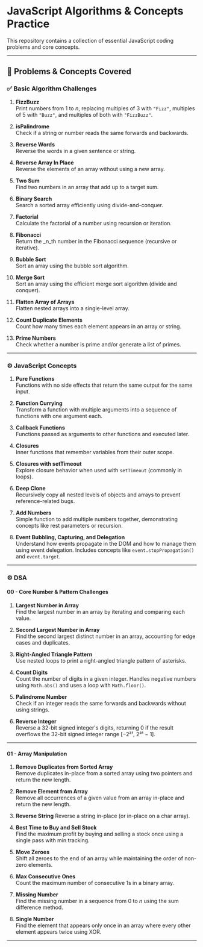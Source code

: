 # JavaScript Algorithms & Concepts Practice

This repository contains a collection of essential JavaScript coding problems and core concepts.

---

## 🧠 Problems & Concepts Covered

### ✅ Basic Algorithm Challenges

1. **FizzBuzz**  
   Print numbers from 1 to _n_, replacing multiples of 3 with `"Fizz"`, multiples of 5 with `"Buzz"`, and multiples of both with `"FizzBuzz"`.

2. **isPalindrome**  
   Check if a string or number reads the same forwards and backwards.

3. **Reverse Words**  
   Reverse the words in a given sentence or string.

4. **Reverse Array In Place**  
   Reverse the elements of an array without using a new array.

5. **Two Sum**  
   Find two numbers in an array that add up to a target sum.

6. **Binary Search**  
   Search a sorted array efficiently using divide-and-conquer.

7. **Factorial**  
   Calculate the factorial of a number using recursion or iteration.

8. **Fibonacci**  
   Return the _n_th number in the Fibonacci sequence (recursive or iterative).

9. **Bubble Sort**  
   Sort an array using the bubble sort algorithm.

10. **Merge Sort**  
    Sort an array using the efficient merge sort algorithm (divide and conquer).

11. **Flatten Array of Arrays**  
    Flatten nested arrays into a single-level array.

12. **Count Duplicate Elements**  
    Count how many times each element appears in an array or string.

13. **Prime Numbers**  
    Check whether a number is prime and/or generate a list of primes.

---

### ⚙️ JavaScript Concepts

01. **Pure Functions**  
    Functions with no side effects that return the same output for the same input.

02. **Function Currying**  
    Transform a function with multiple arguments into a sequence of functions with one argument each.

03. **Callback Functions**  
    Functions passed as arguments to other functions and executed later.

04. **Closures**  
    Inner functions that remember variables from their outer scope.

05. **Closures with setTimeout**  
    Explore closure behavior when used with `setTimeout` (commonly in loops).

06. **Deep Clone**  
    Recursively copy all nested levels of objects and arrays to prevent reference-related bugs.

07. **Add Numbers**  
    Simple function to add multiple numbers together, demonstrating concepts like rest parameters or recursion.

08. **Event Bubbling, Capturing, and Delegation**  
    Understand how events propagate in the DOM and how to manage them using event delegation. Includes concepts like `event.stopPropagation()` and `event.target`.

---

### ⚙️ DSA

#### 00 - Core Number & Pattern Challenges

01. **Largest Number in Array**  
    Find the largest number in an array by iterating and comparing each value.

02. **Second Largest Number in Array**  
    Find the second largest distinct number in an array, accounting for edge cases and duplicates.

03. **Right-Angled Triangle Pattern**  
    Use nested loops to print a right-angled triangle pattern of asterisks.

04. **Count Digits**  
    Count the number of digits in a given integer. Handles negative numbers using `Math.abs()` and uses a loop with `Math.floor()`.

05. **Palindrome Number**  
    Check if an integer reads the same forwards and backwards without using strings.

06. **Reverse Integer**  
    Reverse a 32-bit signed integer's digits, returning 0 if the result overflows the 32-bit signed integer range [−2³¹, 2³¹ − 1].

---

#### 01 - Array Manipulation

01. **Remove Duplicates from Sorted Array**  
    Remove duplicates in-place from a sorted array using two pointers and return the new length.

02. **Remove Element from Array**  
    Remove all occurrences of a given value from an array in-place and return the new length.

03. **Reverse String** 
    Reverse a string in-place (or in-place on a char array).

04. **Best Time to Buy and Sell Stock**  
    Find the maximum profit by buying and selling a stock once using a single pass with min tracking.

05. **Move Zeroes**  
    Shift all zeroes to the end of an array while maintaining the order of non-zero elements.

06. **Max Consecutive Ones**  
    Count the maximum number of consecutive 1s in a binary array.

07. **Missing Number**  
    Find the missing number in a sequence from 0 to _n_ using the sum difference method.

08. **Single Number**  
    Find the element that appears only once in an array where every other element appears twice using XOR.

---